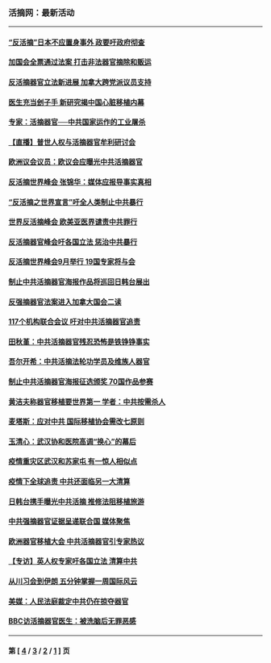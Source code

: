 ### 活摘网：最新活动
---
#### [“反活摘”日本不应置身事外 政要吁政府彻查](../../pages/nf5883/n13971188.md?07190430) 
#### [加国会全票通过法案 打击非法器官摘除和贩运](../../pages/nf5883/n13884924.md?07190430) 
#### [反活摘器官立法新进展 加拿大跨党派议员支持](../../pages/nf5883/n13876061.md?07190430) 
#### [医生充当刽子手 新研究揭中国心脏移植内幕](../../pages/nf5883/n13772291.md?07190430) 
#### [专家：活摘器官──中共国家运作的工业屠杀](../../pages/nf5883/n13761178.md?07190430) 
#### [【直播】普世人权与活摘器官牟利研讨会](../../pages/nf5883/n13425146.md?07190430) 
#### [欧洲议会议员：欧议会应曝光中共活摘器官](../../pages/nf5883/n13336571.md?07190430) 
#### [反活摘世界峰会 张锦华：媒体应报导事实真相](../../pages/nf5883/n13278502.md?07190430) 
#### [“反活摘之世界宣言”吁全人类制止中共暴行](../../pages/nf5883/n13259730.md?07190430) 
#### [世界反活摘峰会 欧美亚医界谴责中共罪行](../../pages/nf5883/n13253550.md?07190430) 
#### [反活摘器官峰会吁各国立法 惩治中共暴行](../../pages/nf5883/n13245052.md?07190430) 
#### [反活摘世界峰会9月举行 19国专家将与会](../../pages/nf5883/n13201492.md?07190430) 
#### [制止中共活摘器官海报作品将巡回日韩台展出](../../pages/nf5883/n13177791.md?07190430) 
#### [反强摘器官法案进入加拿大国会二读](../../pages/nf5883/n13033450.md?07190430) 
#### [117个机构联合会议 吁对中共活摘器官追责](../../pages/nf5883/n12775087.md?07190430) 
#### [田秋堇：中共活摘器官残忍恐怖是铁铮铮事实](../../pages/nf5883/n12702148.md?07190430) 
#### [吾尔开希：中共活摘法轮功学员及维族人器官](../../pages/nf5883/n12693197.md?07190430) 
#### [制止中共活摘器官海报征选颁奖 70国作品参赛](../../pages/nf5883/n12692050.md?07190430) 
#### [黄洁夫称器官移植要世界第一 学者：中共按需杀人](../../pages/nf5883/n12572329.md?07190430) 
#### [麦塔斯：应对中共 国际移植协会需改七原则](../../pages/nf5883/n12514711.md?07190430) 
#### [玉清心：武汉协和医院高调“换心”的幕后](../../pages/nf5883/n12298730.md?07190430) 
#### [疫情重灾区武汉和苏家屯 有一惊人相似点](../../pages/nf5883/n12150824.md?07190430) 
#### [疫情下全球追责 中共还面临另一大清算](../../pages/nf5883/n12070397.md?07190430) 
#### [日韩台携手曝光中共活摘 推修法阻移植旅游](../../pages/nf5883/n11712046.md?07190430) 
#### [中共强摘器官证据呈递联合国 媒体聚焦](../../pages/nf5883/n11546426.md?07190430) 
#### [欧洲器官移植大会 中共活摘器官引专家热议](../../pages/nf5883/n11539095.md?07190430) 
#### [【专访】英人权专家吁各国立法 清算中共](../../pages/nf5883/n11367315.md?07190430) 
#### [从川习会到伊朗 五分钟掌握一周国际风云](../../pages/nf5883/n11338520.md?07190430) 
#### [美媒：人民法庭裁定中共仍在掠夺器官](../../pages/nf5883/n11334897.md?07190430) 
#### [BBC访活摘器官医生：被洗脑后无罪恶感](../../pages/nf5883/n11335935.md?07190430) 

---
#### 第 [ [4](./4.md?07190430) / [3](./3.md?07190430) / [2](./2.md?07190430) / [1](./1.md?07190430) ] 页
